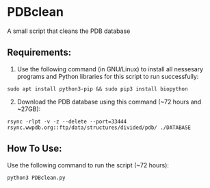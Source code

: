 # PDBclean
A small script that cleans the PDB database

## Requirements:
1. Use the following command (in GNU/Linux) to install all nessesary programs and Python libraries for this script to run successfully:

`sudo apt install python3-pip && sudo pip3 install biopython`

2. Download the PDB database using this command (~72 hours and ~27GB):

`rsync -rlpt -v -z --delete --port=33444 rsync.wwpdb.org::ftp/data/structures/divided/pdb/ ./DATABASE`

## How To Use:
Use the following command to run the script (~72 hours):

`python3 PDBclean.py`
